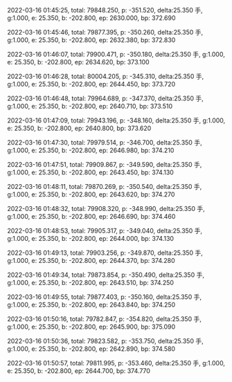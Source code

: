 2022-03-16 01:45:25, total: 79848.250, p: -351.520, delta:25.350 手, g:1.000, e: 25.350, b: -202.800, ep: 2630.000, bp: 372.690

2022-03-16 01:45:46, total: 79877.395, p: -350.260, delta:25.350 手, g:1.000, e: 25.350, b: -202.800, ep: 2632.380, bp: 372.830

2022-03-16 01:46:07, total: 79900.471, p: -350.180, delta:25.350 手, g:1.000, e: 25.350, b: -202.800, ep: 2634.620, bp: 373.100

2022-03-16 01:46:28, total: 80004.205, p: -345.310, delta:25.350 手, g:1.000, e: 25.350, b: -202.800, ep: 2644.450, bp: 373.720

2022-03-16 01:46:48, total: 79964.689, p: -347.370, delta:25.350 手, g:1.000, e: 25.350, b: -202.800, ep: 2640.710, bp: 373.510

2022-03-16 01:47:09, total: 79943.196, p: -348.160, delta:25.350 手, g:1.000, e: 25.350, b: -202.800, ep: 2640.800, bp: 373.620

2022-03-16 01:47:30, total: 79979.514, p: -346.700, delta:25.350 手, g:1.000, e: 25.350, b: -202.800, ep: 2646.980, bp: 374.210

2022-03-16 01:47:51, total: 79909.867, p: -349.590, delta:25.350 手, g:1.000, e: 25.350, b: -202.800, ep: 2643.450, bp: 374.130

2022-03-16 01:48:11, total: 79870.269, p: -350.540, delta:25.350 手, g:1.000, e: 25.350, b: -202.800, ep: 2643.620, bp: 374.270

2022-03-16 01:48:32, total: 79908.320, p: -348.990, delta:25.350 手, g:1.000, e: 25.350, b: -202.800, ep: 2646.690, bp: 374.460

2022-03-16 01:48:53, total: 79905.317, p: -349.040, delta:25.350 手, g:1.000, e: 25.350, b: -202.800, ep: 2644.000, bp: 374.130

2022-03-16 01:49:13, total: 79903.256, p: -349.870, delta:25.350 手, g:1.000, e: 25.350, b: -202.800, ep: 2644.370, bp: 374.280

2022-03-16 01:49:34, total: 79873.854, p: -350.490, delta:25.350 手, g:1.000, e: 25.350, b: -202.800, ep: 2643.510, bp: 374.250

2022-03-16 01:49:55, total: 79877.403, p: -350.160, delta:25.350 手, g:1.000, e: 25.350, b: -202.800, ep: 2643.840, bp: 374.250

2022-03-16 01:50:16, total: 79782.847, p: -354.820, delta:25.350 手, g:1.000, e: 25.350, b: -202.800, ep: 2645.900, bp: 375.090

2022-03-16 01:50:36, total: 79823.582, p: -353.750, delta:25.350 手, g:1.000, e: 25.350, b: -202.800, ep: 2642.890, bp: 374.580

2022-03-16 01:50:57, total: 79811.995, p: -353.460, delta:25.350 手, g:1.000, e: 25.350, b: -202.800, ep: 2644.700, bp: 374.770